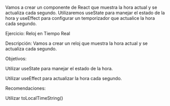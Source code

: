 Vamos a crear un componente de React que muestra la hora actual y se actualiza cada segundo. Utilizaremos useState para manejar el estado de la hora y useEffect para configurar un temporizador que actualice la hora cada segundo.

Ejercicio: Reloj en Tiempo Real

Descripción: Vamos a crear un reloj que muestra la hora actual y se actualiza cada segundo.

Objetivos:

Utilizar useState para manejar el estado de la hora.

Utilizar useEffect para actualizar la hora cada segundo.

Recomendaciones:

Utilizar toLocalTimeString()
